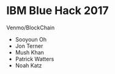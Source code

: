 # IBM Blue Hack 2017 

Venmo/BlockChain

- Sooyoun Oh
- Jon Terner
- Mush Khan
- Patrick Watters
- Noah Katz

